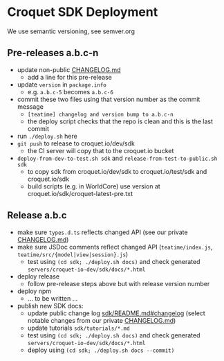 # Croquet SDK Deployment

We use semantic versioning, see semver.org

## Pre-releases a.b.c-n

* update non-public [CHANGELOG.md](./CHANGELOG.md)
  - add a line for this pre-release
* update `version` in `package.info`
  - e.g. `a.b.c-5` becomes `a.b.c-6`
* commit these two files using that version number as the commit message
  - `[teatime] changelog and version bump to a.b.c-n`
  - the deploy script checks that the repo is clean and this is the last commit
* run `./deploy.sh` here
* `git push` to release to croquet.io/dev/sdk
  - the CI server will copy that to the croquet.io bucket
* `deploy-from-dev-to-test.sh sdk` and `release-from-test-to-public.sh sdk`
  - to copy sdk from croquet.io/dev/sdk to croquet.io/test/sdk and croquet.io/sdk
  - build scripts (e.g. in WorldCore) use version at croquet.io/sdk/croquet-latest-pre.txt

## Release a.b.c

* make sure `types.d.ts` reflects changed API (see our private [CHANGELOG.md](./CHANGELOG.md))
* make sure JSDoc comments reflect changed API (`teatime/index.js`, `teatime/src/{model|view|session}.js`)
  - test using `(cd sdk; ./deploy.sh docs)` and check generated `servers/croquet-io-dev/sdk/docs/*.html`
* deploy release
  - follow pre-release steps above but with release version number
* deploy npm
  - ... to be written ...
* publish new SDK docs:
  - update public change log [sdk/README.md#changelog](../../../sdk/README.md#changelog)
    (select notable changes from our private [CHANGELOG.md](./CHANGELOG.md))
  - update tutorials `sdk/tutorials/*.md`
  - test using `(cd sdk; ./deploy.sh docs)` and check generated `servers/croquet-io-dev/sdk/docs/*.html`
  - deploy using `(cd sdk; ./deploy.sh docs --commit)`
